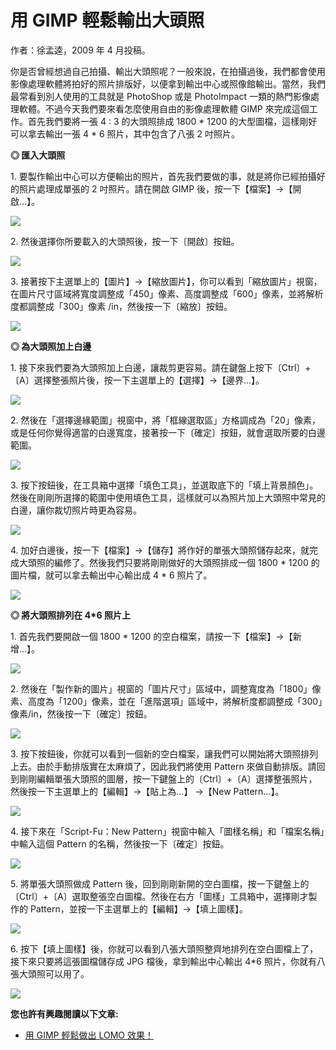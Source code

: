 # 用 GIMP 輕鬆輸出大頭照

作者：徐孟逵，2009 年 4 月投稿。

你是否曾經想過自己拍攝、輸出大頭照呢？一般來說，在拍攝過後，我們都會使用影像處理軟體將拍好的照片排版好，以便拿到輸出中心或照像館輸出。當然，我們 最常看到別人使用的工具就是 PhotoShop 或是 PhotoImpact 一類的熱門影像處理軟體。不過今天我們要來看怎麼使用自由的影像處理軟體 GIMP 來完成這個工作。首先我們要將一張 4 : 3 的大頭照排成 1800 \* 1200 的大型圖檔，這樣剛好可以拿去輸出一張 4 * 6 照片，其中包含了八張 2 吋照片。

**◎ 匯入大頭照**

1\. 要製作輸出中心可以方便輸出的照片，首先我們要做的事，就是將你已經拍攝好的照片處理成單張的 2 吋照片。請在開啟 GIMP 後，按一下【檔案】->【開啟…】。

[![](http://www.openfoundry.org/images/090426/id1.png)](http://www.openfoundry.org/images/090426/id1.png)

2\. 然後選擇你所要載入的大頭照後，按一下〔開啟〕按鈕。

[![](http://www.openfoundry.org/images/090426/id2.png)](http://www.openfoundry.org/images/090426/id2.png)

3\. 接著按下主選單上的【圖片】->【縮放圖片】，你可以看到「縮放圖片」視窗，在圖片尺寸區域將寬度調整成「450」像素、高度調整成「600」像素，並將解析度都調整成「300」像素 /in，然後按一下〔縮放〕按鈕。

![](http://www.openfoundry.org/images/090426/id3.png)

**◎ 為大頭照加上白邊**

1\. 接下來我們要為大頭照加上白邊，讓裁剪更容易。請在鍵盤上按下〔Ctrl〕+〔A〕選擇整張照片後，按一下主選單上的【選擇】->【邊界…】。

[![](http://www.openfoundry.org/images/090426/id4.png)](http://www.openfoundry.org/images/090426/id4.png)

2\. 然後在「選擇邊緣範圍」視窗中，將「框線選取區」方格調成為「20」像素，或是任何你覺得適當的白邊寬度，接著按一下〔確定〕按鈕，就會選取所要的白邊範圍。

![](http://www.openfoundry.org/images/090426/id5.png)

3\. 按下按鈕後，在工具箱中選擇「填色工具」，並選取底下的「填上背景顏色」。然後在剛剛所選擇的範圍中使用填色工具，這樣就可以為照片加上大頭照中常見的白邊，讓你裁切照片時更為容易。

[![](http://www.openfoundry.org/images/090426/id6.png)](http://www.openfoundry.org/images/090426/id6.png)

4\. 加好白邊後，按一下【檔案】->【儲存】將作好的單張大頭照儲存起來，就完成大頭照的編修了。然後我們只要將剛剛做好的大頭照排成一個 1800 \* 1200 的圖片檔，就可以拿去輸出中心輸出成 4 \* 6 照片了。

[![](http://www.openfoundry.org/images/090426/id7.png)](http://www.openfoundry.org/images/090426/id7.png)

**◎ 將大頭照排列在 4*6 照片上**

1\. 首先我們要開啟一個 1800 * 1200 的空白檔案，請按一下【檔案】->【新增…】。

[![](http://www.openfoundry.org/images/090426/id8.png)](http://www.openfoundry.org/images/090426/id8.png)

2\. 然後在「製作新的圖片」視窗的「圖片尺寸」區域中，調整寬度為「1800」像素、高度為「1200」像素，並在「進階選項」區域中，將解析度都調整成「300」像素/in，然後按一下〔確定〕按鈕。

![](http://www.openfoundry.org/images/090426/id9.png)

3\. 按下按鈕後，你就可以看到一個新的空白檔案，讓我們可以開始將大頭照排列上去。由於手動排版實在太麻煩了，因此我們將使用 Pattern 來做自動排版。請回到剛剛編輯單張大頭照的圖層，按一下鍵盤上的〔Ctrl〕+〔A〕選擇整張照片，然後按一下主選單上的【編輯】->【貼上為…】 ->【New Pattern…】。

[![](http://www.openfoundry.org/images/090426/id10.png)](http://www.openfoundry.org/images/090426/id10.png)

4\. 接下來在「Script-Fu：New Pattern」視窗中輸入「圖樣名稱」和「檔案名稱」中輸入這個 Pattern 的名稱，然後按一下〔確定〕按鈕。

![](http://www.openfoundry.org/images/090426/id11.png)

5\. 將單張大頭照做成 Pattern 後，回到剛剛新開的空白圖檔，按一下鍵盤上的〔Ctrl〕+〔A〕選取整張空白圖檔。然後在右方「圖樣」工具箱中，選擇剛才製作的 Pattern，並按一下主選單上的【編輯】->【填上圖樣】。

[![](http://www.openfoundry.org/images/090426/id12.png)](http://www.openfoundry.org/images/090426/id12.png)

6\. 按下【填上圖樣】後，你就可以看到八張大頭照整齊地排列在空白圖檔上了，接下來只要將這張圖檔儲存成 JPG 檔後，拿到輸出中心輸出 4\*6 照片，你就有八張大頭照可以用了。

[![](http://www.openfoundry.org/images/090426/id13.png)](http://www.openfoundry.org/images/090426/id13.png)

**您也許有興趣閱讀以下文章:**

*   [用 GIMP 輕鬆做出 LOMO 效果！](Apps-201202-GIMP.md)

